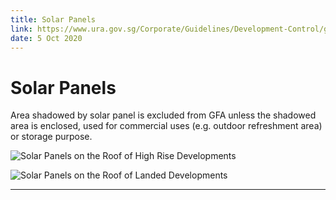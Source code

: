 ```yaml
---
title: Solar Panels
link: https://www.ura.gov.sg/Corporate/Guidelines/Development-Control/gross-floor-area/GFA/SolarPanels
date: 5 Oct 2020
---
```


# Solar Panels

Area shadowed by solar panel is excluded from GFA unless the shadowed area is enclosed, used for commercial uses (e.g. outdoor refreshment area) or storage purpose.

![Solar Panels on the Roof of High Rise Developments](https://www.ura.gov.sg/-/media/Corporate/Guidelines/Development-control/GFA/GFA-54-solar-panels_high-rise-buildings_final.jpg)

![Solar Panels on the Roof of Landed Developments](https://www.ura.gov.sg/-/media/Corporate/Guidelines/Development-control/GFA/GFA-55-solar-panels_landed-houses_final.jpg)

---


